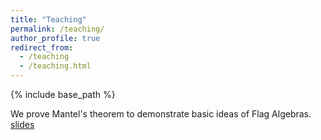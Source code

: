 ```yaml
---
title: "Teaching"
permalink: /teaching/
author_profile: true
redirect_from:
  - /teaching
  - /teaching.html
---
```


{% include base_path %}

We prove Mantel's theorem to demonstrate basic ideas of Flag Algebras. [slides](/files/flag%20note.pdf)